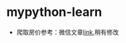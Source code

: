# mypython-learn

- 爬取房价参考：微信文章[link](https://mp.weixin.qq.com/s?__biz=MzI2OTYzMDA1OQ==&mid=2247483658&idx=1&sn=20655182b07a5a016f551135bdf686cb&chksm=eadc2e0eddaba7185e9644969580c559a426617b44ebe5044605b7cc2b2b6778ce75cbbf8c47&mpshare=1&scene=1&srcid=1112eKVDXPjYMCL5EDj3dbzI#rd),稍有修改